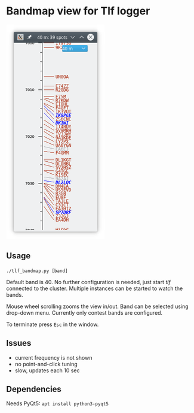 # Bandmap view for Tlf logger

![Screenshot](doc/screenshot.png?raw=true)

## Usage
```./tlf_bandmap.py [band]```

Default band is 40. No further configuration is needed, just start _tlf_ connected to the cluster.
Multiple instances can be started to watch the bands.

Mouse wheel scrolling zooms the view in/out. Band can be selected using drop-down menu.
Currently only contest bands are configured.

To terminate press `Esc` in the window.

## Issues
- current frequency is not shown
- no point-and-click tuning
- slow, updates each 10 sec

## Dependencies
Needs PyQt5:
```apt install python3-pyqt5```
